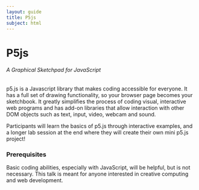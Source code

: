 ```yaml
---
layout: guide
title: P5js
subject: html
---
```


# P5js

###### A Graphical Sketchpad for JavaScript

p5.js is a Javascript library that makes coding accessible for everyone. It has
a full set of drawing functionality, so your browser page becomes your
sketchbook. It greatly simplifies the process of coding visual, interactive web
programs and has add-on libraries that allow interaction with other DOM objects
such as text, input, video, webcam and sound.

Participants will learn the basics of p5.js through interactive examples, and
a longer lab session at the end where they will create their own mini p5.js
project!


### Prerequisites

Basic coding abilities, especially with JavaScript, will be helpful, but is not
necessary. This talk is meant for anyone interested in creative computing and
web development.


